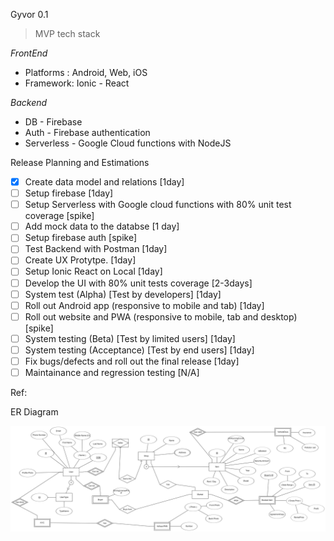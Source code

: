 
Gyvor 0.1 

> MVP tech stack 

*FrontEnd* 

- Platforms : Android, Web, iOS
- Framework: Ionic - React


*Backend* 

- DB - Firebase
- Auth - Firebase authentication
- Serverless - Google Cloud functions with NodeJS

Release Planning and Estimations

 - [x] Create data model and relations  [1day]
 - [ ] Setup firebase [1day]
 - [ ] Setup Serverless with Google cloud functions with 80% unit test
       coverage [spike]
 - [ ] Add mock data to the databse [1 day]
 - [ ] Setup firebase auth [spike]
 - [ ] Test Backend with Postman [1day]
 - [ ] Create UX Protytpe. [1day]
 - [ ] Setup Ionic React on Local [1day]
 - [ ] Develop the UI with 80% unit tests coverage [2-3days]
 - [ ] System test (Alpha) [Test by developers] [1day]
 - [ ] Roll out Android app (responsive to mobile and tab) [1day]
 - [ ] Roll out website and PWA (responsive to mobile, tab and desktop)
       [spike]
 - [ ] System testing (Beta) [Test by limited users] [1day]
 - [ ] System testing (Acceptance) [Test by end users] [1day]
 - [ ] Fix bugs/defects and roll out the final release  [1day]
 - [ ] Maintainance and regression testing [N/A]

Ref: 

ER Diagram

![ERD](./erd.png)



